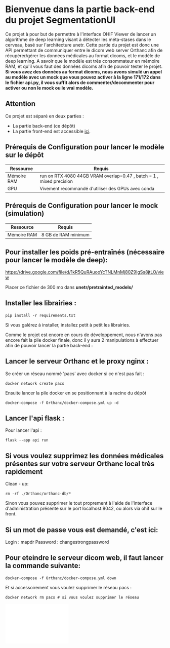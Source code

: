 # Bienvenue dans la partie back-end du projet SegmentationUI

Ce projet à pour but de permettre à l'interface OHIF Viewer de lancer un algorithme de deep learning visant à détecter les méta-stases dans le cerveau, basé sur l'architecture unetr. Cette partie du projet est donc une API permettant de communiquer entre le dicom web server Orthanc afin de récupérer/gérer les données médicales au format dicoms, et le modèle de deep learning. A savoir que le modèle est très consommateur en mémoire RAM, et qu'il vous faut des données dicoms afin de pouvoir tester le projet. **Si vous avez des données au format dicoms, nous avons simulé un appel au modèle avec un mock que vous pouvez activer à la ligne 171/172 dans le fichier api.py, il vous suffit alors de commenter/decommenter pour activer ou non le mock ou le vrai modèle.**

## Attention

Ce projet est séparé en deux parties :
- La partie back-end (ce dépôt)
- La partie front-end est accessible [ici](https://github.com/VendenIX/BrainMetaSegmentatorUI-Front).

## Prérequis de Configuration pour lancer le modèle sur le dépôt

| Ressource              | Requis                                                  |
|------------------------|---------------------------------------------------------|
| Mémoire RAM            | run on RTX 4080 44GB VRAM overlap=0.47 , batch = 1 , mixed precision                                          |
| GPU                    | Vivement recommandé d'utiliser des GPUs avec conda               |

## Prérequis de Configuration pour lancer le mock (simulation)

| Ressource              | Requis                                                  |
|------------------------|---------------------------------------------------------|
| Mémoire RAM            | 8 GB de RAM minimum                                          |


## Pour installer les poids pré-entraînés (nécessaire pour lancer le modèle de deep):

https://drive.google.com/file/d/1kR5QuRAuooYcTNLMnMj80Z9IgSs8jtLO/view

Placer ce fichier de 300 mo dans **unetr/pretrainted_models/**


## Installer les librairies :
```
pip install -r requirements.txt
```
Si vous galérez à installer, installez petit à petit les librairies.


Comme le projet est encore en cours de développement, nous n'avons pas encore fait la pile docker finale, donc il y aura 2 manipulations à effectuer afin de pouvoir lancer la partie back-end :

## Lancer le serveur Orthanc et le proxy nginx :

Se créer un réseau nommé 'pacs' avec docker si ce n'est pas fait : 

```
docker network create pacs
```

Ensuite lancer la pile docker en se positionnant à la racine du dépôt
```
docker-compose -f Orthanc/docker-compose.yml up -d
```

## Lancer l'api flask :
Pour lancer l'api : 

```
flask --app api run
```

## Si vous voulez supprimez les données médicales présentes sur votre serveur Orthanc local très rapidement
Clean - up:

```
rm -rf ./Orthanc/orthanc-db/*
```

Sinon vous pouvez supprimer le tout proprement à l'aide de l'interface d'administration présente sur le port localhost:8042, ou alors via ohif sur le front.

## Si un mot de passe vous est demandé, c'est ici:
Login : mapdr Password : changestrongpassword

## Pour eteindre le serveur dicom web, il faut lancer la commande suivante:

```
docker-compose -f Orthanc/docker-compose.yml down
```

Et si accessoirement vous voulez supprimer le réseau pacs : 

```
docker network rm pacs # si vous voulez supprimer le réseau
```

<img src="images_readme/logo_unicaen.png" width="200" height="125" alt="Logo de l'Université de Caen Normandie">
